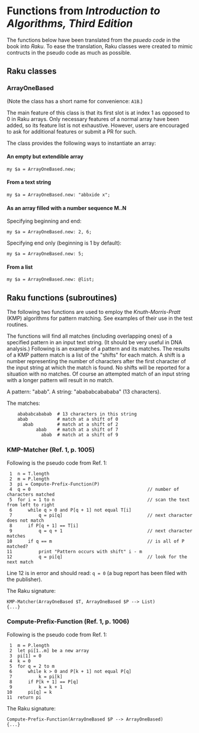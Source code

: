 Functions from *Introduction to Algorithms, Third Edition*
==========================================================

The functions below have been translated from the *psuedo code* in the book into *Raku*. To ease the translation, Raku classes were created to mimic contructs in the pseudo code as much as possible.

Raku classes
------------

### **ArrayOneBased**

(Note the class has a short name for convenience: `A1B`.)

The main feature of this class is that its first slot is at index 1 as opposed to 0 in Raku arrays. Only necessary features of a normal array have been added, so its feature list is not exhaustive. However, users are encouraged to ask for additional features or submit a PR for such.

The class provides the following ways to instantiate an array:

#### An empty but extendible array

    my $a = ArrayOneBased.new;

#### From a text string

    my $a = ArrayOneBased.new: "abbxide x";

#### As an array filled with a number sequence M..N

Specifying beginning and end:

    my $a = ArrayOneBased.new: 2, 6;

Specifying end only (beginning is 1 by default):

    my $a = ArrayOneBased.new: 5;

#### From a list

    my $a = ArrayOneBased.new: @list;

Raku functions (subroutines)
----------------------------

The following two functions are used to employ the *Knuth-Morris-Pratt* (KMP) algorithms for pattern matching. See examples of their use in the test routines.

The functions will find all matches (including overlapping ones) of a specified pattern in an input text string. (It should be very useful in DNA analysis.) Following is an example of a pattern and its matches. The results of a KMP pattern match is a list of the "shifts" for each match. A shift is a number representing the number of characters after the first character of the input string at which the match is found. No shifts will be reported for a situation with no matches. Of course an attempted match of an input string with a longer pattern will result in no match.

A pattern: "abab". A string: "abababcabababa" (13 characters).

The matches:

        abababcababab  # 13 characters in this string
        abab           # match at a shift of 0
          abab         # match at a shift of 2 
               abab    # match at a shift of 7
                 abab  # match at a shift of 9

### **KMP-Matcher** (Ref. 1, p. 1005)

Following is the pseudo code from Ref. 1:

     1  n = T.length
     2  m = P.length
     3  pi = Compute-Prefix-Function(P)
     4  q = 0                                            // number of characters matched
     5  for i = 1 to n                                   // scan the text from left to right
     6      while q > 0 and P[q + 1] not equal T[i]
     7          q = pi[q]                                // next character does not match
     8      if P[q + 1] == T[i]
     9          q = q + 1                                // next character matches
    10      if q == m                                    // is all of P matched?
    11          print "Pattern occurs with shift" i - m
    12          q = pi[q]                                // look for the next match

Line 12 is in error and should read: `q = 0` (a bug report has been filed with the publisher).

The Raku signature:

    KMP-Matcher(ArrayOneBased $T, ArrayOneBased $P --> List)
    {...}

### **Compute-Prefix-Function** (Ref. 1, p. 1006)

Following is the pseudo code from Ref. 1:

     1  m = P.length
     2  let pi[1..m] be a new array
     3  pi[1] = 0
     4  k = 0
     5  for q = 2 to m
     6      while k > 0 and P[k + 1] not equal P[q]
     7          k = pi[k]
     8      if P[k + 1] == P[q]
     9          k = k + 1
    10      pi[q] = k
    11  return pi

The Raku signature:

    Compute-Prefix-Function(ArrayOneBased $P --> ArrayOneBased)
    {...}


